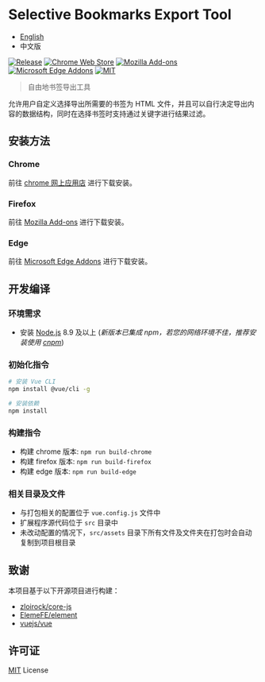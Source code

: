 # Selective Bookmarks Export Tool

- [English](/README.md)
- 中文版

[![Release](https://img.shields.io/github/v/release/LightAPIs/free-export-bookmarks.svg?color=orange)](https://github.com/LightAPIs/free-export-bookmarks/releases/latest) [![Chrome Web Store](https://img.shields.io/chrome-web-store/v/dkbihgadoohejmlhpffffbmbhmkhjbfi?maxAge=86400)](https://chrome.google.com/webstore/detail/selective-bookmarks-export-tool/dkbihgadoohejmlhpffffbmbhmkhjbfi) [![Mozilla Add-ons](https://img.shields.io/amo/v/bookmarks-export-tool)](https://addons.mozilla.org/zh-CN/firefox/addon/bookmarks-export-tool/) [![Microsoft Edge Addons](https://img.shields.io/badge/-edge_addons-blue.svg)](https://microsoftedge.microsoft.com/addons/detail/eedggiamkopgoloilafiinldaablcohj) [![MIT](https://img.shields.io/badge/license-MIT-green)](/LICENSE)

> 自由地书签导出工具

允许用户自定义选择导出所需要的书签为 HTML 文件，并且可以自行决定导出内容的数据结构，同时在选择书签时支持通过关键字进行结果过滤。

## 安装方法

### Chrome

前往 [chrome 网上应用店](https://chrome.google.com/webstore/detail/selective-bookmarks-export-tool/dkbihgadoohejmlhpffffbmbhmkhjbfi) 进行下载安装。

### Firefox

前往 [Mozilla Add-ons](https://addons.mozilla.org/zh-CN/firefox/addon/bookmarks-export-tool/) 进行下载安装。

### Edge

前往 [Microsoft Edge Addons](https://microsoftedge.microsoft.com/addons/detail/eedggiamkopgoloilafiinldaablcohj) 进行下载安装。

## 开发编译

### 环境需求

- 安装 [Node.js](https://nodejs.org/) 8.9 及以上 (_新版本已集成 npm，若您的网络环境不佳，推荐安装使用 [cnpm](https://github.com/cnpm/cnpm)_)

### 初始化指令

```bash
# 安装 Vue CLI
npm install @vue/cli -g

# 安装依赖
npm install
```

### 构建指令

- 构建 chrome 版本: `npm run build-chrome`
- 构建 firefox 版本: `npm run build-firefox`
- 构建 edge 版本: `npm run build-edge`

### 相关目录及文件

- 与打包相关的配置位于 `vue.config.js` 文件中
- 扩展程序源代码位于 `src` 目录中
- 未改动配置的情况下，`src/assets` 目录下所有文件及文件夹在打包时会自动复制到项目根目录

## 致谢

本项目基于以下开源项目进行构建：

- [zloirock/core-js](https://github.com/zloirock/core-js)
- [ElemeFE/element](https://github.com/ElemeFE/element)
- [vuejs/vue](https://github.com/vuejs/vue)

## 许可证

[MIT](/LICENSE) License
